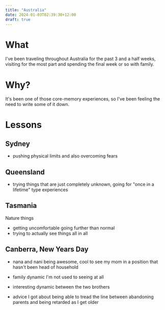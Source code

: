 ```yaml
---
title: "Australia"
date: 2024-01-03T02:39:30+12:00
draft: true
---
```


# What

I've been traveling throughout Australia for the past 3 and a half weeks, visiting for the most part and spending the final week or so with family.

# Why?

It's been one of those core-memory experiences, so I've been feeling the need to write some of it down.

# Lessons

## Sydney

-   pushing physical limits and also overcoming fears

## Queensland

-   trying things that are just completely unknown, going for "once in a lifetime" type experiences

## Tasmania

Nature things

-   getting uncomfortable going further than normal
-   trying to actually see things all in all

## Canberra, New Years Day

-   nana and nani being awesome, cool to see my mom in a position that hasn't been head of household
-   family dynamic I'm not used to seeing at all

-   interesting dynamic between the two brothers
-   advice I got about being able to tread the line between abandoning parents and being retarded as I get older
